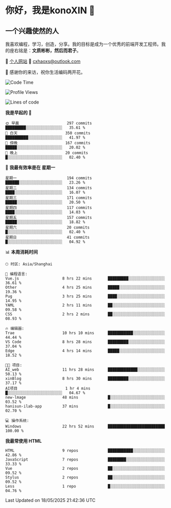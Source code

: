 <!--
**konoXIN/konoXIN** is a ✨ _special_ ✨ repository because its `README.md` (this file) appears on your GitHub profile.

Here are some ideas to get you started:

- 🔭 I’m currently working on ...
- 🌱 I’m currently learning ...
- 👯 I’m looking to collaborate on ...
- 🤔 I’m looking for help with ...
- 💬 Ask me about ...
- 📫 How to reach me: ...
- 😄 Pronouns: ...
- ⚡ Fun fact: ...
-->
# 你好，我是konoXIN 👋
## 一个兴趣使然的人

我喜欢编程，学习，创造，分享。我的目标是成为一个优秀的前端开发工程师。我的座右铭是：**文质彬彬，然后而君子**。

📄 [个人网站](https://www.konoxin.top/)  📮 cxhaoxs@outlook.com
    
👋 感谢你的来访，祝你生活编码两开花。
 <!--START_SECTION:waka-->
![Code Time](http://img.shields.io/badge/Code%20Time-2%2C171%20hrs%2037%20mins-blue)

![Profile Views](http://img.shields.io/badge/%E4%B8%AA%E4%BA%BA%E8%B5%84%E6%96%99%E8%A7%82%E7%9C%8B%E6%AC%A1%E6%95%B0-0-blue)

![Lines of code](https://img.shields.io/badge/%E4%BB%8E%E3%80%8CHello%20World%E3%80%8D%E8%B5%B7%E6%88%91%E5%B7%B2%E7%BB%8F%E5%86%99%E4%BA%86-320.9%20thousand%20%E8%A1%8C%E4%BB%A3%E7%A0%81-blue)

**我是早起的 🐤** 

```text
🌞 早晨                     297 commits         █████████░░░░░░░░░░░░░░░░   35.61 % 
🌆 白天                     350 commits         ██████████░░░░░░░░░░░░░░░   41.97 % 
🌃 傍晚                     167 commits         █████░░░░░░░░░░░░░░░░░░░░   20.02 % 
🌙 晚上                     20 commits          █░░░░░░░░░░░░░░░░░░░░░░░░   02.40 % 
```
📅 **我最有效率是在 星期一** 

```text
星期一                      194 commits         ██████░░░░░░░░░░░░░░░░░░░   23.26 % 
星期二                      134 commits         ████░░░░░░░░░░░░░░░░░░░░░   16.07 % 
星期三                      171 commits         █████░░░░░░░░░░░░░░░░░░░░   20.50 % 
星期四                      117 commits         ████░░░░░░░░░░░░░░░░░░░░░   14.03 % 
星期五                      157 commits         █████░░░░░░░░░░░░░░░░░░░░   18.82 % 
星期六                      20 commits          █░░░░░░░░░░░░░░░░░░░░░░░░   02.40 % 
星期日                      41 commits          █░░░░░░░░░░░░░░░░░░░░░░░░   04.92 % 
```


📊 **本周消耗时间** 

```text
🕑︎ 时区: Asia/Shanghai

💬 编程语言: 
Vue.js                   8 hrs 22 mins       █████████░░░░░░░░░░░░░░░░   36.61 % 
Other                    4 hrs 25 mins       █████░░░░░░░░░░░░░░░░░░░░   19.36 % 
Pug                      3 hrs 25 mins       ████░░░░░░░░░░░░░░░░░░░░░   14.95 % 
YAML                     2 hrs 11 mins       ██░░░░░░░░░░░░░░░░░░░░░░░   09.58 % 
CSS                      2 hrs 2 mins        ██░░░░░░░░░░░░░░░░░░░░░░░   08.93 % 

🔥 编辑器: 
Trae                     10 hrs 10 mins      ███████████░░░░░░░░░░░░░░   44.44 % 
VS Code                  8 hrs 28 mins       █████████░░░░░░░░░░░░░░░░   37.04 % 
Edge                     4 hrs 14 mins       █████░░░░░░░░░░░░░░░░░░░░   18.52 % 

🐱‍💻 项目: 
AI_web                   11 hrs 28 mins      █████████████░░░░░░░░░░░░   50.13 % 
xinBlog                  8 hrs 30 mins       █████████░░░░░░░░░░░░░░░░   37.17 % 
AI项目                     1 hr 4 mins         █░░░░░░░░░░░░░░░░░░░░░░░░   04.67 % 
new-lmage                48 mins             █░░░░░░░░░░░░░░░░░░░░░░░░   03.52 % 
hanisun-ilab-app         37 mins             █░░░░░░░░░░░░░░░░░░░░░░░░   02.70 % 

💻 操作系统: 
Windows                  22 hrs 52 mins      █████████████████████████   100.00 % 
```

**我最常使用 HTML** 

```text
HTML                     9 repos             ███████████░░░░░░░░░░░░░░   42.86 % 
JavaScript               7 repos             ████████░░░░░░░░░░░░░░░░░   33.33 % 
Vue                      2 repos             ██░░░░░░░░░░░░░░░░░░░░░░░   09.52 % 
Stylus                   2 repos             ██░░░░░░░░░░░░░░░░░░░░░░░   09.52 % 
Less                     1 repo              █░░░░░░░░░░░░░░░░░░░░░░░░   04.76 % 
```




 Last Updated on 18/05/2025 21:42:36 UTC
<!--END_SECTION:waka-->
